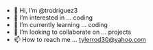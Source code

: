 - 👋 Hi, I’m @trodriguez3
- 👀 I’m interested in ... coding
- 🌱 I’m currently learning ... coding
- 💞️ I’m looking to collaborate on ... projects
- 📫 How to reach me ... tylerrod30@yahoo.com

<!---
trodriguez3/trodriguez3 is a ✨ special ✨ repository because its `README.md` (this file) appears on your GitHub profile.
You can click the Preview link to take a look at your changes.
--->
